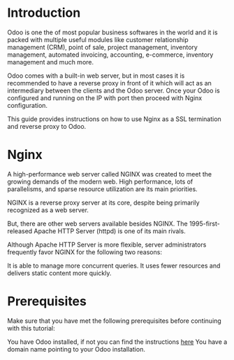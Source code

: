 # Introduction
Odoo is one the of most popular business softwares in the world and it is packed with multiple useful modules like customer relationship management (CRM), point of sale, project management, inventory management, automated invoicing, accounting, e-commerce, inventory management and much more.

Odoo comes with a built-in web server, but in most cases it is recommended to have a reverse proxy in front of it which will act as an intermediary between the clients and the Odoo server. Once your Odoo is configured and running on the IP with port then proceed with Nginx configuration. 

This guide provides instructions on how to use Nginx as a SSL termination and reverse proxy to Odoo.

# Nginx
A high-performance web server called NGINX was created to meet the growing demands of the modern web. High performance, lots of parallelisms, and sparse resource utilization are its main priorities.

NGINX is a reverse proxy server at its core, despite being primarily recognized as a web server.

But, there are other web servers available besides NGINX. The 1995-first-released Apache HTTP Server (httpd) is one of its main rivals.

Although Apache HTTP Server is more flexible, server administrators frequently favor NGINX for the following two reasons:

It is able to manage more concurrent queries.
It uses fewer resources and delivers static content more quickly.

# Prerequisites
Make sure that you have met the following prerequisites before continuing with this tutorial:

You have Odoo installed, if not you can find the instructions [here](https://github.com/Yenthe666/InstallScript/tree/16.0)
You have a domain name pointing to your Odoo installation.


